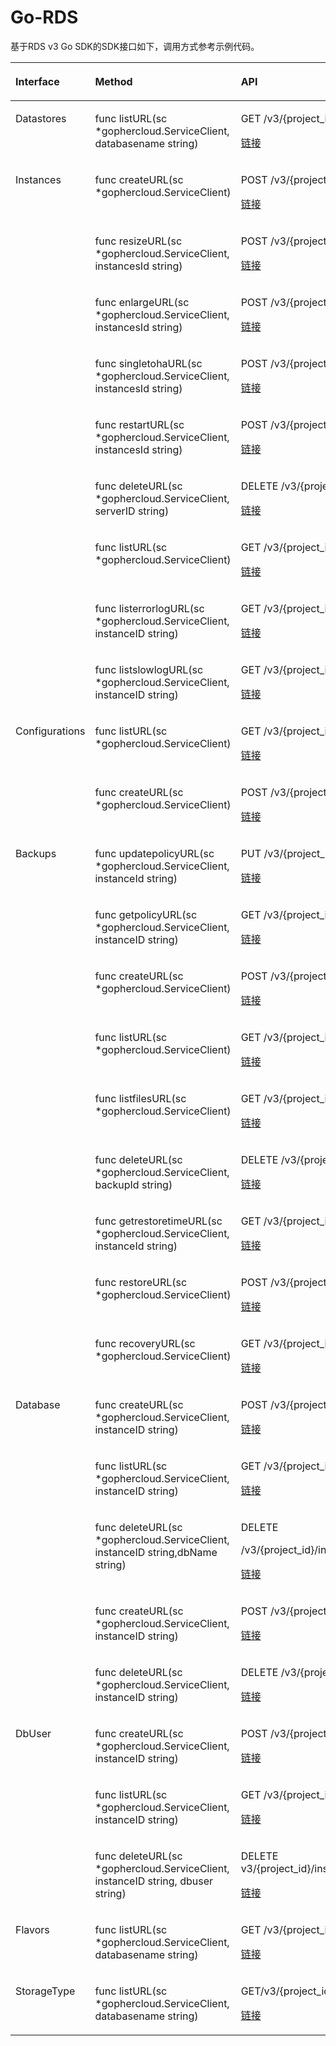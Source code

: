 # Go-RDS<a name="ZH-CN_TOPIC_0187939567"></a>

基于RDS v3 Go SDK的SDK接口如下，调用方式参考示例代码。

<a name="table88286590166"></a>
<table><thead align="left"><tr id="row582865915163"><th class="cellrowborder" valign="top" width="18.631863186318633%" id="mcps1.1.4.1.1"><p id="p14828105991617"><a name="p14828105991617"></a><a name="p14828105991617"></a>Interface</p>
</th>
<th class="cellrowborder" valign="top" width="37.493749374937494%" id="mcps1.1.4.1.2"><p id="p1782875941610"><a name="p1782875941610"></a><a name="p1782875941610"></a>Method</p>
</th>
<th class="cellrowborder" valign="top" width="43.874387438743874%" id="mcps1.1.4.1.3"><p id="p58281959111614"><a name="p58281959111614"></a><a name="p58281959111614"></a>API</p>
</th>
</tr>
</thead>
<tbody><tr id="row11151923102211"><td class="cellrowborder" valign="top" width="18.631863186318633%" headers="mcps1.1.4.1.1 "><p id="p191151238224"><a name="p191151238224"></a><a name="p191151238224"></a>Datastores</p>
</td>
<td class="cellrowborder" valign="top" width="37.493749374937494%" headers="mcps1.1.4.1.2 "><p id="p11161723132212"><a name="p11161723132212"></a><a name="p11161723132212"></a>func listURL(sc *gophercloud.ServiceClient, databasename string)</p>
</td>
<td class="cellrowborder" valign="top" width="43.874387438743874%" headers="mcps1.1.4.1.3 "><p id="p811642342211"><a name="p811642342211"></a><a name="p811642342211"></a>GET /v3/{project_id}/datastores/{database_name}</p>
<p id="p1699013172311"><a name="p1699013172311"></a><a name="p1699013172311"></a><a href="https://support.huaweicloud.com/api-rds/rds_06_0001.html" target="_blank" rel="noopener noreferrer">链接</a></p>
</td>
</tr>
<tr id="row8829185951616"><td class="cellrowborder" rowspan="9" valign="top" width="18.631863186318633%" headers="mcps1.1.4.1.1 "><p id="p1082995919160"><a name="p1082995919160"></a><a name="p1082995919160"></a>Instances</p>
</td>
<td class="cellrowborder" valign="top" width="37.493749374937494%" headers="mcps1.1.4.1.2 "><p id="p882915596165"><a name="p882915596165"></a><a name="p882915596165"></a>func createURL(sc *gophercloud.ServiceClient)</p>
</td>
<td class="cellrowborder" valign="top" width="43.874387438743874%" headers="mcps1.1.4.1.3 "><p id="p7829959111613"><a name="p7829959111613"></a><a name="p7829959111613"></a>POST /v3/{project_id}/instances</p>
<p id="p118061537175715"><a name="p118061537175715"></a><a name="p118061537175715"></a><a href="https://support.huaweicloud.com/api-rds/rds_01_0002.html" target="_blank" rel="noopener noreferrer">链接</a></p>
</td>
</tr>
<tr id="row88291359181611"><td class="cellrowborder" valign="top" headers="mcps1.1.4.1.1 "><p id="p18829185991613"><a name="p18829185991613"></a><a name="p18829185991613"></a>func resizeURL(sc *gophercloud.ServiceClient, instancesId string)</p>
</td>
<td class="cellrowborder" valign="top" headers="mcps1.1.4.1.2 "><p id="p182925913163"><a name="p182925913163"></a><a name="p182925913163"></a>POST /v3/{project_id}/instances/{instance_id}/action</p>
<p id="p11580958287"><a name="p11580958287"></a><a name="p11580958287"></a><a href="https://support.huaweicloud.com/api-rds/rds_01_0101.html" target="_blank" rel="noopener noreferrer">链接</a></p>
</td>
</tr>
<tr id="row18385153271915"><td class="cellrowborder" valign="top" headers="mcps1.1.4.1.1 "><p id="p1638510322192"><a name="p1638510322192"></a><a name="p1638510322192"></a>func enlargeURL(sc *gophercloud.ServiceClient, instancesId string)</p>
</td>
<td class="cellrowborder" valign="top" headers="mcps1.1.4.1.2 "><p id="p17385123219198"><a name="p17385123219198"></a><a name="p17385123219198"></a>POST /v3/{project_id}/instances/{instance_id}/action</p>
<p id="p315010251896"><a name="p315010251896"></a><a name="p315010251896"></a><a href="https://support.huaweicloud.com/api-rds/rds_01_0102.html" target="_blank" rel="noopener noreferrer">链接</a></p>
</td>
</tr>
<tr id="row8260103516192"><td class="cellrowborder" valign="top" headers="mcps1.1.4.1.1 "><p id="p1726133581913"><a name="p1726133581913"></a><a name="p1726133581913"></a>func singletohaURL(sc *gophercloud.ServiceClient, instancesId string)</p>
</td>
<td class="cellrowborder" valign="top" headers="mcps1.1.4.1.2 "><p id="p32611235141918"><a name="p32611235141918"></a><a name="p32611235141918"></a>POST /v3/{project_id}/instances/{instance_id}/action</p>
<p id="p89321053171020"><a name="p89321053171020"></a><a name="p89321053171020"></a><a href="https://support.huaweicloud.com/api-rds/rds_01_0103.html" target="_blank" rel="noopener noreferrer">链接</a></p>
</td>
</tr>
<tr id="row415714292194"><td class="cellrowborder" valign="top" headers="mcps1.1.4.1.1 "><p id="p131581129111915"><a name="p131581129111915"></a><a name="p131581129111915"></a>func restartURL(sc *gophercloud.ServiceClient, instancesId string)</p>
</td>
<td class="cellrowborder" valign="top" headers="mcps1.1.4.1.2 "><p id="p11158029161918"><a name="p11158029161918"></a><a name="p11158029161918"></a>POST /v3/{project_id}/instances/{instance_id}/action</p>
<p id="p14348217171216"><a name="p14348217171216"></a><a name="p14348217171216"></a><a href="https://support.huaweicloud.com/api-rds/rds_06_0003.html" target="_blank" rel="noopener noreferrer">链接</a></p>
</td>
</tr>
<tr id="row17109926171913"><td class="cellrowborder" valign="top" headers="mcps1.1.4.1.1 "><p id="p5110826151918"><a name="p5110826151918"></a><a name="p5110826151918"></a>func deleteURL(sc *gophercloud.ServiceClient, serverID string)</p>
</td>
<td class="cellrowborder" valign="top" headers="mcps1.1.4.1.2 "><p id="p1110122641910"><a name="p1110122641910"></a><a name="p1110122641910"></a>DELETE /v3/{project_id}/instances/{instance_id}</p>
<p id="p8242145412123"><a name="p8242145412123"></a><a name="p8242145412123"></a><a href="https://support.huaweicloud.com/api-rds/rds_01_0003.html" target="_blank" rel="noopener noreferrer">链接</a></p>
</td>
</tr>
<tr id="row382912593166"><td class="cellrowborder" valign="top" headers="mcps1.1.4.1.1 "><p id="p1682915914169"><a name="p1682915914169"></a><a name="p1682915914169"></a>func listURL(sc *gophercloud.ServiceClient)</p>
</td>
<td class="cellrowborder" valign="top" headers="mcps1.1.4.1.2 "><p id="p7829155911165"><a name="p7829155911165"></a><a name="p7829155911165"></a>GET /v3/{project_id}/instances</p>
<p id="p8992127141515"><a name="p8992127141515"></a><a name="p8992127141515"></a><a href="https://support.huaweicloud.com/api-rds/rds_01_0004.html" target="_blank" rel="noopener noreferrer">链接</a></p>
</td>
</tr>
<tr id="row195415438615"><td class="cellrowborder" valign="top" headers="mcps1.1.4.1.1 "><p id="p14954124317617"><a name="p14954124317617"></a><a name="p14954124317617"></a>func listerrorlogURL(sc *gophercloud.ServiceClient, instanceID string)</p>
</td>
<td class="cellrowborder" valign="top" headers="mcps1.1.4.1.2 "><p id="p16954104319615"><a name="p16954104319615"></a><a name="p16954104319615"></a>GET /v3/{project_id}/instances/{instance_id}/errorlog</p>
<p id="p499513915710"><a name="p499513915710"></a><a name="p499513915710"></a><a href="https://support.huaweicloud.com/api-rds/rds_06_0004.html" target="_blank" rel="noopener noreferrer">链接</a></p>
</td>
</tr>
<tr id="row1498011461966"><td class="cellrowborder" valign="top" headers="mcps1.1.4.1.1 "><p id="p119805466610"><a name="p119805466610"></a><a name="p119805466610"></a>func listslowlogURL(sc *gophercloud.ServiceClient, instanceID string)</p>
</td>
<td class="cellrowborder" valign="top" headers="mcps1.1.4.1.2 "><p id="p3353838198"><a name="p3353838198"></a><a name="p3353838198"></a>GET /v3/{project_id}/instances/{instance_id}/slowlog</p>
<p id="p698019460618"><a name="p698019460618"></a><a name="p698019460618"></a><a href="https://support.huaweicloud.com/api-rds/rds_06_0005.html" target="_blank" rel="noopener noreferrer">链接</a></p>
</td>
</tr>
<tr id="row296118314616"><td class="cellrowborder" rowspan="2" valign="top" width="18.631863186318633%" headers="mcps1.1.4.1.1 "><p id="p175204411761"><a name="p175204411761"></a><a name="p175204411761"></a>Configurations</p>
</td>
<td class="cellrowborder" valign="top" width="37.493749374937494%" headers="mcps1.1.4.1.2 "><p id="p1696117318610"><a name="p1696117318610"></a><a name="p1696117318610"></a>func listURL(sc *gophercloud.ServiceClient)</p>
</td>
<td class="cellrowborder" valign="top" width="43.874387438743874%" headers="mcps1.1.4.1.3 "><p id="p169715261107"><a name="p169715261107"></a><a name="p169715261107"></a>GET /v3/{project_id}/configurations</p>
<p id="p187131055151213"><a name="p187131055151213"></a><a name="p187131055151213"></a><a href="https://support.huaweicloud.com/api-rds/rds_09_0301.html" target="_blank" rel="noopener noreferrer">链接</a></p>
</td>
</tr>
<tr id="row147913379615"><td class="cellrowborder" valign="top" headers="mcps1.1.4.1.1 "><p id="p6480737465"><a name="p6480737465"></a><a name="p6480737465"></a>func createURL(sc *gophercloud.ServiceClient)</p>
</td>
<td class="cellrowborder" valign="top" headers="mcps1.1.4.1.2 "><p id="p6840643157"><a name="p6840643157"></a><a name="p6840643157"></a>POST /v3/{project_id}/configurations</p>
<p id="p1165673312168"><a name="p1165673312168"></a><a name="p1165673312168"></a><a href="https://support.huaweicloud.com/api-rds/rds_09_0302.html" target="_blank" rel="noopener noreferrer">链接</a></p>
</td>
</tr>
<tr id="row16791910195511"><td class="cellrowborder" rowspan="9" valign="top" width="18.631863186318633%" headers="mcps1.1.4.1.1 "><p id="p16680121015555"><a name="p16680121015555"></a><a name="p16680121015555"></a>Backups</p>
</td>
<td class="cellrowborder" valign="top" width="37.493749374937494%" headers="mcps1.1.4.1.2 "><p id="p1268081011555"><a name="p1268081011555"></a><a name="p1268081011555"></a>func updatepolicyURL(sc *gophercloud.ServiceClient, instanceId string)</p>
</td>
<td class="cellrowborder" valign="top" width="43.874387438743874%" headers="mcps1.1.4.1.3 "><p id="p10680111035513"><a name="p10680111035513"></a><a name="p10680111035513"></a>PUT /v3/{project_id}/instances/{instance_id}/backups/policy</p>
<p id="p119961419122911"><a name="p119961419122911"></a><a name="p119961419122911"></a><a href="https://support.huaweicloud.com/api-rds/rds_09_0002.html" target="_blank" rel="noopener noreferrer">链接</a></p>
</td>
</tr>
<tr id="row15051415155513"><td class="cellrowborder" valign="top" headers="mcps1.1.4.1.1 "><p id="p1850581519557"><a name="p1850581519557"></a><a name="p1850581519557"></a>func getpolicyURL(sc *gophercloud.ServiceClient, instanceID string)</p>
</td>
<td class="cellrowborder" valign="top" headers="mcps1.1.4.1.2 "><p id="p8505415195514"><a name="p8505415195514"></a><a name="p8505415195514"></a>GET /v3/{project_id}/instances/{instance_id}/backups/policy</p>
<p id="p188761538143316"><a name="p188761538143316"></a><a name="p188761538143316"></a><a href="https://support.huaweicloud.com/api-rds/rds_09_0003.html" target="_blank" rel="noopener noreferrer">链接</a></p>
</td>
</tr>
<tr id="row9986187555"><td class="cellrowborder" valign="top" headers="mcps1.1.4.1.1 "><p id="p899161818553"><a name="p899161818553"></a><a name="p899161818553"></a>func createURL(sc *gophercloud.ServiceClient)</p>
</td>
<td class="cellrowborder" valign="top" headers="mcps1.1.4.1.2 "><p id="p699161875511"><a name="p699161875511"></a><a name="p699161875511"></a>POST /v3/{project_id}/backups</p>
<p id="p164911717155115"><a name="p164911717155115"></a><a name="p164911717155115"></a><a href="https://support.huaweicloud.com/api-rds/rds_09_0004.html" target="_blank" rel="noopener noreferrer">链接</a></p>
</td>
</tr>
<tr id="row5168172145512"><td class="cellrowborder" valign="top" headers="mcps1.1.4.1.1 "><p id="p81688217551"><a name="p81688217551"></a><a name="p81688217551"></a>func listURL(sc *gophercloud.ServiceClient)</p>
</td>
<td class="cellrowborder" valign="top" headers="mcps1.1.4.1.2 "><p id="p12169102118551"><a name="p12169102118551"></a><a name="p12169102118551"></a>GET /v3/{project_id}/backups</p>
<p id="p4962012165718"><a name="p4962012165718"></a><a name="p4962012165718"></a><a href="https://support.huaweicloud.com/api-rds/rds_09_0005.html" target="_blank" rel="noopener noreferrer">链接</a></p>
</td>
</tr>
<tr id="row11316184712554"><td class="cellrowborder" valign="top" headers="mcps1.1.4.1.1 "><p id="p11317124755512"><a name="p11317124755512"></a><a name="p11317124755512"></a>func listfilesURL(sc *gophercloud.ServiceClient)</p>
</td>
<td class="cellrowborder" valign="top" headers="mcps1.1.4.1.2 "><p id="p1931784795516"><a name="p1931784795516"></a><a name="p1931784795516"></a>GET /v3/{project_id}/backup-files</p>
<p id="p2096763616432"><a name="p2096763616432"></a><a name="p2096763616432"></a><a href="https://support.huaweicloud.com/api-rds/rds_09_0006.html" target="_blank" rel="noopener noreferrer">链接</a></p>
</td>
</tr>
<tr id="row16380175016556"><td class="cellrowborder" valign="top" headers="mcps1.1.4.1.1 "><p id="p13380195005510"><a name="p13380195005510"></a><a name="p13380195005510"></a>func deleteURL(sc *gophercloud.ServiceClient, backupId string)</p>
</td>
<td class="cellrowborder" valign="top" headers="mcps1.1.4.1.2 "><p id="p15380450195516"><a name="p15380450195516"></a><a name="p15380450195516"></a>DELETE /v3/{project_id}/backups/{backup_id}</p>
<p id="p1156110520610"><a name="p1156110520610"></a><a name="p1156110520610"></a><a href="https://support.huaweicloud.com/api-rds/rds_09_0007.html" target="_blank" rel="noopener noreferrer">链接</a></p>
</td>
</tr>
<tr id="row11859195395515"><td class="cellrowborder" valign="top" headers="mcps1.1.4.1.1 "><p id="p185917537554"><a name="p185917537554"></a><a name="p185917537554"></a>func getrestoretimeURL(sc *gophercloud.ServiceClient, instanceId string)</p>
</td>
<td class="cellrowborder" valign="top" headers="mcps1.1.4.1.2 "><p id="p1187418167916"><a name="p1187418167916"></a><a name="p1187418167916"></a>GET /v3/{project_id}/instances/{instance_id}/restore-time</p>
<p id="p178529279914"><a name="p178529279914"></a><a name="p178529279914"></a><a href="https://support.huaweicloud.com/api-rds/rds_09_0011.html" target="_blank" rel="noopener noreferrer">链接</a></p>
</td>
</tr>
<tr id="row47661656115519"><td class="cellrowborder" valign="top" headers="mcps1.1.4.1.1 "><p id="p207661056115511"><a name="p207661056115511"></a><a name="p207661056115511"></a>func restoreURL(sc *gophercloud.ServiceClient)</p>
</td>
<td class="cellrowborder" valign="top" headers="mcps1.1.4.1.2 "><p id="p044941044913"><a name="p044941044913"></a><a name="p044941044913"></a>POST /v3/{project_id}/instances</p>
<p id="p8405153013509"><a name="p8405153013509"></a><a name="p8405153013509"></a><a href="https://support.huaweicloud.com/api-rds/rds_09_0008.html" target="_blank" rel="noopener noreferrer">链接</a></p>
</td>
</tr>
<tr id="row19533619135617"><td class="cellrowborder" valign="top" headers="mcps1.1.4.1.1 "><p id="p853411917565"><a name="p853411917565"></a><a name="p853411917565"></a>func recoveryURL(sc *gophercloud.ServiceClient)</p>
</td>
<td class="cellrowborder" valign="top" headers="mcps1.1.4.1.2 "><p id="p1979418565710"><a name="p1979418565710"></a><a name="p1979418565710"></a>GET /v3/{project_id}/instances/recovery</p>
<p id="p1753461935616"><a name="p1753461935616"></a><a name="p1753461935616"></a><a href="https://support.huaweicloud.com/api-rds/rds_09_0009.html" target="_blank" rel="noopener noreferrer">链接</a></p>
</td>
</tr>
<tr id="row132338311265"><td class="cellrowborder" rowspan="5" valign="top" width="18.631863186318633%" headers="mcps1.1.4.1.1 "><p id="p14234143162618"><a name="p14234143162618"></a><a name="p14234143162618"></a>Database</p>
</td>
<td class="cellrowborder" valign="top" width="37.493749374937494%" headers="mcps1.1.4.1.2 "><p id="p323417392616"><a name="p323417392616"></a><a name="p323417392616"></a>func createURL(sc *gophercloud.ServiceClient, instanceID string)</p>
</td>
<td class="cellrowborder" valign="top" width="43.874387438743874%" headers="mcps1.1.4.1.3 "><p id="p12234123152617"><a name="p12234123152617"></a><a name="p12234123152617"></a>POST /v3/{project_id}/instances/{instance_id}/database</p>
<p id="p57464382261"><a name="p57464382261"></a><a name="p57464382261"></a><a href="https://support.huaweicloud.com/api-rds/rds_06_0007.html" target="_blank" rel="noopener noreferrer">链接</a></p>
</td>
</tr>
<tr id="row1374791919285"><td class="cellrowborder" valign="top" headers="mcps1.1.4.1.1 "><p id="p57474193287"><a name="p57474193287"></a><a name="p57474193287"></a>func listURL(sc *gophercloud.ServiceClient, instanceID string)</p>
</td>
<td class="cellrowborder" valign="top" headers="mcps1.1.4.1.2 "><p id="p11747419142819"><a name="p11747419142819"></a><a name="p11747419142819"></a>GET /v3/{project_id}/instances/{instance_id}/database/detail</p>
<p id="p114714852917"><a name="p114714852917"></a><a name="p114714852917"></a><a href="https://support.huaweicloud.com/api-rds/rds_06_0035.html" target="_blank" rel="noopener noreferrer">链接</a></p>
</td>
</tr>
<tr id="row13285151613113"><td class="cellrowborder" valign="top" headers="mcps1.1.4.1.1 "><p id="p1628515163318"><a name="p1628515163318"></a><a name="p1628515163318"></a>func deleteURL(sc *gophercloud.ServiceClient, instanceID string,dbName string)</p>
</td>
<td class="cellrowborder" valign="top" headers="mcps1.1.4.1.2 "><p id="p179621502588"><a name="p179621502588"></a><a name="p179621502588"></a>DELETE</p>
<p id="p132851116193120"><a name="p132851116193120"></a><a name="p132851116193120"></a>/v3/{project_id}/instances/{instance_id}/database/{db_name}</p>
<p id="p15468184933415"><a name="p15468184933415"></a><a name="p15468184933415"></a><a href="https://support.huaweicloud.com/api-rds/rds_06_0009.html" target="_blank" rel="noopener noreferrer">链接</a></p>
</td>
</tr>
<tr id="row11332194583314"><td class="cellrowborder" valign="top" headers="mcps1.1.4.1.1 "><p id="p1433318455331"><a name="p1433318455331"></a><a name="p1433318455331"></a>func createURL(sc *gophercloud.ServiceClient, instanceID string)</p>
</td>
<td class="cellrowborder" valign="top" headers="mcps1.1.4.1.2 "><p id="p8333114543310"><a name="p8333114543310"></a><a name="p8333114543310"></a>POST /v3/{project_id}/instances/{instance_id}/db_privilege</p>
<p id="p17748163113715"><a name="p17748163113715"></a><a name="p17748163113715"></a><a href="https://support.huaweicloud.com/api-rds/rds_06_0013.html" target="_blank" rel="noopener noreferrer">链接</a></p>
</td>
</tr>
<tr id="row1133813525431"><td class="cellrowborder" valign="top" headers="mcps1.1.4.1.1 "><p id="p1233965211434"><a name="p1233965211434"></a><a name="p1233965211434"></a>func deleteURL(sc *gophercloud.ServiceClient, instanceID string)</p>
</td>
<td class="cellrowborder" valign="top" headers="mcps1.1.4.1.2 "><p id="p3339165264318"><a name="p3339165264318"></a><a name="p3339165264318"></a>DELETE /v3/{project_id}/instances/{instance_id}/db_privilege</p>
<p id="p14977947154515"><a name="p14977947154515"></a><a name="p14977947154515"></a><a href="https://support.huaweicloud.com/api-rds/rds_06_0014.html" target="_blank" rel="noopener noreferrer">链接</a></p>
</td>
</tr>
<tr id="row13115202213483"><td class="cellrowborder" rowspan="3" valign="top" width="18.631863186318633%" headers="mcps1.1.4.1.1 "><p id="p18116122210482"><a name="p18116122210482"></a><a name="p18116122210482"></a>DbUser</p>
</td>
<td class="cellrowborder" valign="top" width="37.493749374937494%" headers="mcps1.1.4.1.2 "><p id="p201161221485"><a name="p201161221485"></a><a name="p201161221485"></a>func createURL(sc *gophercloud.ServiceClient, instanceID string)</p>
</td>
<td class="cellrowborder" valign="top" width="43.874387438743874%" headers="mcps1.1.4.1.3 "><p id="p54581299498"><a name="p54581299498"></a><a name="p54581299498"></a>POST /v3/{project_id}/instances/{instance_id}/db_user</p>
<p id="p1811622234814"><a name="p1811622234814"></a><a name="p1811622234814"></a><a href="https://support.huaweicloud.com/api-rds/rds_06_0010.html" target="_blank" rel="noopener noreferrer">链接</a></p>
</td>
</tr>
<tr id="row1266142412487"><td class="cellrowborder" valign="top" headers="mcps1.1.4.1.1 "><p id="p186611249486"><a name="p186611249486"></a><a name="p186611249486"></a>func listURL(sc *gophercloud.ServiceClient, instanceID string)</p>
</td>
<td class="cellrowborder" valign="top" headers="mcps1.1.4.1.2 "><p id="p794921517558"><a name="p794921517558"></a><a name="p794921517558"></a>GET /v3/{project_id}/instances/{instance_id}/db_user/detail</p>
<p id="p135491544185315"><a name="p135491544185315"></a><a name="p135491544185315"></a><a href="https://support.huaweicloud.com/api-rds/rds_06_0032.html" target="_blank" rel="noopener noreferrer">链接</a></p>
</td>
</tr>
<tr id="row174591215718"><td class="cellrowborder" valign="top" headers="mcps1.1.4.1.1 "><p id="p846212155718"><a name="p846212155718"></a><a name="p846212155718"></a>func deleteURL(sc *gophercloud.ServiceClient, instanceID string, dbuser string)</p>
</td>
<td class="cellrowborder" valign="top" headers="mcps1.1.4.1.2 "><p id="p2046151219577"><a name="p2046151219577"></a><a name="p2046151219577"></a>DELETE v3/{project_id}/instances/{instance_id}/db_user/{user_name}</p>
<p id="p144357112585"><a name="p144357112585"></a><a name="p144357112585"></a><a href="https://support.huaweicloud.com/api-rds/rds_06_0012.html" target="_blank" rel="noopener noreferrer">链接</a></p>
</td>
</tr>
<tr id="row17960127155813"><td class="cellrowborder" valign="top" width="18.631863186318633%" headers="mcps1.1.4.1.1 "><p id="p13960182785814"><a name="p13960182785814"></a><a name="p13960182785814"></a>Flavors</p>
</td>
<td class="cellrowborder" valign="top" width="37.493749374937494%" headers="mcps1.1.4.1.2 "><p id="p1696052765816"><a name="p1696052765816"></a><a name="p1696052765816"></a>func listURL(sc *gophercloud.ServiceClient, databasename string)</p>
</td>
<td class="cellrowborder" valign="top" width="43.874387438743874%" headers="mcps1.1.4.1.3 "><p id="p1650201110115"><a name="p1650201110115"></a><a name="p1650201110115"></a>GET /v3/{project_id}/flavors/{database_name}</p>
<p id="p1096112713585"><a name="p1096112713585"></a><a name="p1096112713585"></a><a href="https://support.huaweicloud.com/api-rds/rds_06_0002.html" target="_blank" rel="noopener noreferrer">链接</a></p>
</td>
</tr>
<tr id="row19831111718315"><td class="cellrowborder" valign="top" width="18.631863186318633%" headers="mcps1.1.4.1.1 "><p id="p16832101718313"><a name="p16832101718313"></a><a name="p16832101718313"></a>StorageType</p>
</td>
<td class="cellrowborder" valign="top" width="37.493749374937494%" headers="mcps1.1.4.1.2 "><p id="p128328174318"><a name="p128328174318"></a><a name="p128328174318"></a>func listURL(sc *gophercloud.ServiceClient, databasename string)</p>
</td>
<td class="cellrowborder" valign="top" width="43.874387438743874%" headers="mcps1.1.4.1.3 "><p id="p16832161713316"><a name="p16832161713316"></a><a name="p16832161713316"></a>GET/v3/{project_id}/storage-type/{database_name}</p>
<p id="p171635581139"><a name="p171635581139"></a><a name="p171635581139"></a><a href="https://support.huaweicloud.com/api-rds/rds_04_0002.html" target="_blank" rel="noopener noreferrer">链接</a></p>
</td>
</tr>
</tbody>
</table>

